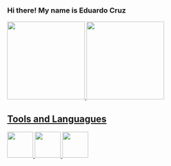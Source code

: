 ### Hi there! My name is Eduardo Cruz

<div>
<a href="https://github.com/edussouza">
<img loading="lazy" height="180em" src="https://github-readme-stats.vercel.app/api/top-langs/?edussouza&layout=compact&langs_count=7&theme=dracula"/>
<img loading="lazy" height="180em" src="https://github-readme-stats.vercel.app/api?edussouza&show_icons=true&theme=dracula&include_all_commits=true&count_private=true"/>
</div>

## Tools and Languagues
<img src="https://cdn.jsdelivr.net/gh/devicons/devicon/icons/python/python-original.svg" height=60 weight=60 /> <img src="https://cdn.jsdelivr.net/gh/devicons/devicon/icons/java/java-original.svg" height=60 weight=60/> <img src="https://cdn.jsdelivr.net/gh/devicons/devicon/icons/c/c-original.svg" height=60 weight=60/>







